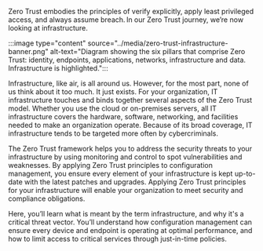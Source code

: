Zero Trust embodies the principles of verify explicitly, apply least privileged access, and always assume breach. In our Zero Trust journey, we’re now looking at infrastructure.

:::image type="content" source="../media/zero-trust-infrastructure-banner.png" alt-text="Diagram showing the six pillars that comprise Zero Trust: identity, endpoints, applications, networks, infrastructure and data. Infrastructure is highlighted.":::

Infrastructure, like air, is all around us. However, for the most part, none of us think about it too much. It just exists. For your organization, IT infrastructure touches and binds together several aspects of the Zero Trust model. Whether you use the cloud or on-premises servers, all IT infrastructure covers the hardware, software, networking, and facilities needed to make an organization operate. Because of its broad coverage, IT infrastructure tends to be targeted more often by cybercriminals.

The Zero Trust framework helps you to address the security threats to your infrastructure by using monitoring and control to spot vulnerabilities and weaknesses. By applying Zero Trust principles to configuration management, you ensure every element of your infrastructure is kept up-to-date with the latest patches and upgrades. Applying Zero Trust principles for your infrastructure will enable your organization to meet security and compliance obligations.

Here, you’ll learn what is meant by the term infrastructure, and why it's a critical threat vector. You’ll understand how configuration management can ensure every device and endpoint is operating at optimal performance, and how to limit access to critical services through just-in-time policies.
